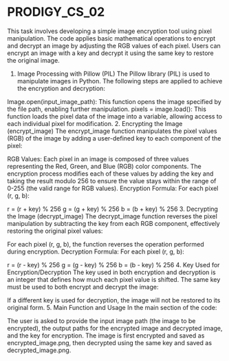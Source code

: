 # PRODIGY_CS_02
This task involves developing a simple image encryption tool using pixel manipulation. The code applies basic mathematical operations to encrypt and decrypt an image by adjusting the RGB values of each pixel. Users can encrypt an image with a key and decrypt it using the same key to restore the original image.
1. Image Processing with Pillow (PIL)
The Pillow library (PIL) is used to manipulate images in Python. The following steps are applied to achieve the encryption and decryption:

Image.open(input_image_path): This function opens the image specified by the file path, enabling further manipulation.
pixels = image.load(): This function loads the pixel data of the image into a variable, allowing access to each individual pixel for modification.
2. Encrypting the Image (encrypt_image)
The encrypt_image function manipulates the pixel values (RGB) of the image by adding a user-defined key to each component of the pixel:

RGB Values: Each pixel in an image is composed of three values representing the Red, Green, and Blue (RGB) color components.
The encryption process modifies each of these values by adding the key and taking the result modulo 256 to ensure the value stays within the range of 0-255 (the valid range for RGB values).
Encryption Formula: For each pixel (r, g, b):

r = (r + key) % 256
g = (g + key) % 256
b = (b + key) % 256
3. Decrypting the Image (decrypt_image)
The decrypt_image function reverses the pixel manipulation by subtracting the key from each RGB component, effectively restoring the original pixel values:

For each pixel (r, g, b), the function reverses the operation performed during encryption.
Decryption Formula: For each pixel (r, g, b):

r = (r - key) % 256
g = (g - key) % 256
b = (b - key) % 256
4. Key Used for Encryption/Decryption
The key used in both encryption and decryption is an integer that defines how much each pixel value is shifted. The same key must be used to both encrypt and decrypt the image:

If a different key is used for decryption, the image will not be restored to its original form.
5. Main Function and Usage
In the main section of the code:

The user is asked to provide the input image path (the image to be encrypted), the output paths for the encrypted image and decrypted image, and the key for encryption.
The image is first encrypted and saved as encrypted_image.png, then decrypted using the same key and saved as decrypted_image.png.
